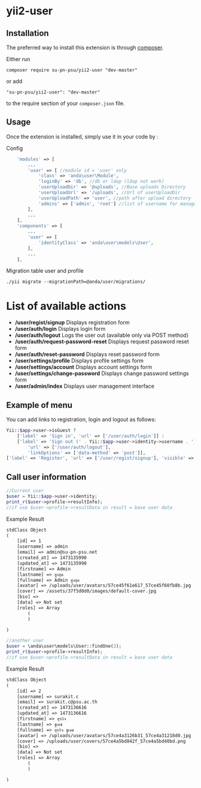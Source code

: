 # yii2-user

Installation
------------

The preferred way to install this extension is through [composer](http://getcomposer.org/download/).

Either run

```
composer require su-pn-psu/yii2-user "dev-master"
```

or add

```
"su-pn-psu/yii2-user": "dev-master"
```

to the require section of your `composer.json` file.


Usage
-----

Once the extension is installed, simply use it in your code by :

Config
```php
    'modules' => [
        ...
        'user' => [ //module id = 'user' only
            'class' => 'anda\user\Module',
            'loginBy' => 'db', //db or ldap (ldap not work)
            'userUploadDir' => '@uploads', //Base uploads Directory
            'userUploadUrl' => '/uploads', //Url of userUploadDir
            'userUploadPath' => 'user', //path after upload directory
            'admins' => ['admin', 'root'] //list of username for manage users
        ],
        ...
    ],
    'components' => [
        ...
        'user' => [
            'identityClass' => 'anda\user\models\User',
        ],
        ...
    ],
```

Migration table user and profile
```html
./yii migrate --migrationPath=@anda/user/migrations/
```

# List of available actions

- **/user/regist/signup**                 Displays registration form
- **/user/auth/login**                    Displays login form
- **/user/auth/logout**                   Logs the user out (available only via POST method)
- **/user/auth/request-password-reset**   Displays request password reset form
- **/user/auth/reset-password**           Displays reset password form
- **/user/settings/profile**              Displays profile settings form
- **/user/settings/account**              Displays account settings form
- **/user/settings/change-password**      Displays change password settings form
- **/user/admin/index**                   Displays user management interface

## Example of menu

You can add links to registration, login and logout as follows:

```php
Yii::$app->user->isGuest ?
    ['label' => 'Sign in', 'url' => ['/user/auth/login']] :
    ['label' => 'Sign out (' . Yii::$app->user->identity->username . ')',
        'url' => ['/user/auth/logout'],
        'linkOptions' => ['data-method' => 'post']],
['label' => 'Register', 'url' => ['/user/regist/signup'], 'visible' => Yii::$app->user->isGuest]
```

## Call user information

```php
//Current user
$user = Yii::$app->user->identity;
print_r($user->profile->resultInfo);
//if use $user->profile->resultData in result = base user data
```

Example Result
```html
stdClass Object
(
    [id] => 1
    [username] => admin
    [email] => admin@su-pn-psu.net
    [created_at] => 1473135990
    [updated_at] => 1473135990
    [firstname] => Admin
    [lastname] => สูงสุด
    [fullname] => Admin สูงสุด
    [avatar] => /uploads/user/avatars/57ce45f61e617_57ce45f60fb8b.jpg
    [cover] => /assets/37f5d0d0/images/default-cover.jpg
    [bio] =>
    [data] => Not set
    [roles] => Array
        (
        )

)
```

```php
//another user
$user = \anda\user\models\User::findOne(2);
print_r($user->profile->resultInfo);
//if use $user->profile->resultData in result = base user data
```

Example Result
```html
stdClass Object
(
    [id] => 2
    [username] => surakit.c
    [email] => surakit.c@psu.ac.th
    [created_at] => 1473136616
    [updated_at] => 1473136616
    [firstname] => สุรกิจ
    [lastname] => ชูเดช
    [fullname] => สุรกิจ ชูเดช
    [avatar] => /uploads/user/avatars/57ce4a3126b31_57ce4a31218d0.jpg
    [cover] => /uploads/user/covers/57ce4a5bd842f_57ce4a5bd40bd.png
    [bio] =>
    [data] => Not set
    [roles] => Array
        (
        )

)
```
